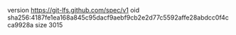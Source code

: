 version https://git-lfs.github.com/spec/v1
oid sha256:4187fe1ea168a845c95dacf9aebf9cb2e2d77c5592affe28abdcc0f4cca9928a
size 3015
